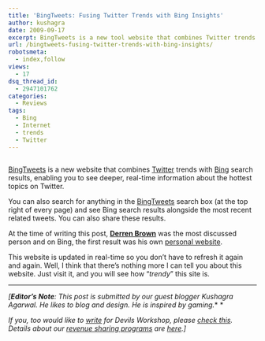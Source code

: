 ```yaml
---
title: 'BingTweets: Fusing Twitter Trends with Bing Insights'
author: kushagra
date: 2009-09-17
excerpt: BingTweets is a new tool website that combines Twitter trends with Bing search results, enabling you to see deeper, real-time information about the hottest topics on Twitter.
url: /bingtweets-fusing-twitter-trends-with-bing-insights/
robotsmeta:
  - index,follow
views:
  - 17
dsq_thread_id:
  - 2947101762
categories:
  - Reviews
tags:
  - Bing
  - Internet
  - trends
  - Twitter
---
```

<p style="text-align: center">
  <img class="aligncenter wp-image-51133" src="http://tothepc.com/pic/bing-tweets-website.png" alt="" />
</p>

<a href="http://bingtweets.com/" onclick="_gaq.push(['_trackEvent', 'outbound-article', 'http://bingtweets.com/', 'BingTweets']);" >BingTweets</a> is a new website that combines <a href="http://twitter.com" onclick="_gaq.push(['_trackEvent', 'outbound-article', 'http://twitter.com', 'Twitter']);" >Twitter</a> trends with <a href="http://bing.com" onclick="_gaq.push(['_trackEvent', 'outbound-article', 'http://bing.com', 'Bing']);" >Bing</a> search results, enabling you to see deeper, real-time information about the hottest topics on Twitter.

You can also search for anything in the <a href="http://bingtweets.com/" onclick="_gaq.push(['_trackEvent', 'outbound-article', 'http://bingtweets.com/', 'BingTweets']);" >BingTweets</a> search box (at the top right of every page) and see Bing search results alongside the most recent related tweets. You can also share these results.

At the time of writing this post, **<a href="http://www.derrenbrown.co.uk/" onclick="_gaq.push(['_trackEvent', 'outbound-article', 'http://www.derrenbrown.co.uk/', 'Derren Brown']);" >Derren Brown</a>** was the most discussed person and on Bing, the first result was his own <a href="http://www.derrenbrown.co.uk/" onclick="_gaq.push(['_trackEvent', 'outbound-article', 'http://www.derrenbrown.co.uk/', 'personal website']);" >personal website</a>.

This website is updated in real-time so you don&#8217;t have to refresh it again and again. Well, I think that there&#8217;s nothing more I can tell you about this website. Just visit it, and you will see how &#8220;*trendy*&#8221; this site is.

* * *

*[**Editor&#8217;s Note**: This post is submitted by our guest blogger Kushagra Agarwal. He likes to blog and design. He is inspired by gaming.** *</p> 

*If you, too would like to [write][1] for Devils Workshop, please [check this][1]. Details about our [revenue sharing programs][1] are [here][1].]*

 [1]: http://devilsworkshop.org/join-dw/
